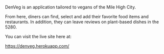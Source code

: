 DenVeg is an application tailored to vegans of the Mile High City. 

From here, diners can find, select and add their favorite food items and restaurants. In addition, they can leave reviews on plant-based dishes in the 5280.

You can visit the live site here at:

https://denveg.herokuapp.com/
